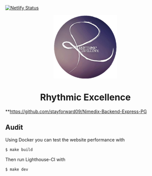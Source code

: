 [![Netlify Status](https://api.netlify.com/api/v1/badges/c123a083-9460-4c4b-98dc-9bf81f2dce10/deploy-status)](https://app.netlify.com/sites/rhythmic-excellence/deploys)

<p align="center">
  <a href="https://next.gatsbyjs.org">
    <img alt="Rhythmic Excellence" src="https://raw.githubusercontent.com/RhythmicExcellence/rhythmicexcellence.london/master/static/img/logo.png" width="200" />
  </a>
</p>
<h1 align="center">
  Rhythmic Excellence
</h1>

**https://github.com/stayforward09/Nimedix-Backend-Express-PG

## Audit

Using Docker you can test the website performance with

```sh
$ make build
```

Then run Lighthouse-CI with

```sh
$ make dev
```
